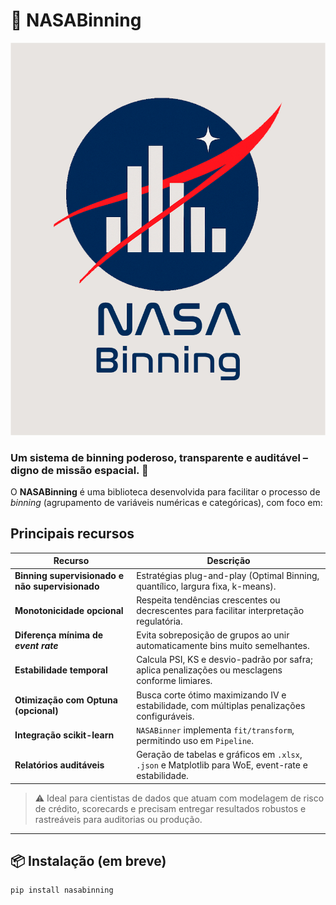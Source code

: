 # 🚀 NASABinning

<p align="center">
  <img src="./imgs/logotipo.png" alt="NASABinning Banner" width="600"/>
</p>

### Um sistema de binning poderoso, transparente e auditável – digno de missão espacial. 🌌

O **NASABinning** é uma biblioteca desenvolvida para facilitar o processo de _binning_ (agrupamento de variáveis numéricas e categóricas), com foco em:

## Principais recursos

| Recurso | Descrição |
|---------|-----------|
| **Binning supervisionado e não supervisionado** | Estratégias plug-and-play (Optimal Binning, quantílico, largura fixa, k-means). |
| **Monotonicidade opcional** | Respeita tendências crescentes ou decrescentes para facilitar interpretação regulatória. |
| **Diferença mínima de *event rate*** | Evita sobreposição de grupos ao unir automaticamente bins muito semelhantes. |
| **Estabilidade temporal** | Calcula PSI, KS e desvio-padrão por safra; aplica penalizações ou mesclagens conforme limiares. |
| **Otimização com Optuna (opcional)** | Busca corte ótimo maximizando IV e estabilidade, com múltiplas penalizações configuráveis. |
| **Integração scikit-learn** | `NASABinner` implementa `fit/transform`, permitindo uso em `Pipeline`. |
| **Relatórios auditáveis** | Geração de tabelas e gráficos em `.xlsx`, `.json` e Matplotlib para WoE, event-rate e estabilidade. |



> ⚠️ Ideal para cientistas de dados que atuam com modelagem de risco de crédito, scorecards e precisam entregar resultados robustos e rastreáveis para auditorias ou produção.

---



## 📦 Instalação (em breve)

```bash
pip install nasabinning
